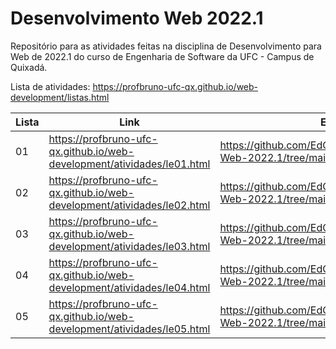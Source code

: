 # Desenvolvimento Web 2022.1

Repositório para as atividades feitas na disciplina de Desenvolvimento para Web de 2022.1 do curso de Engenharia de Software da UFC - Campus de Quixadá.

Lista de atividades: https://profbruno-ufc-qx.github.io/web-development/listas.html

Lista | Link | Entrega 
----- | ---- | -------
01    | https://profbruno-ufc-qx.github.io/web-development/atividades/le01.html | https://github.com/EdOliveiraJr/Desenvolvimento-Web-2022.1/tree/main/Lista01
02    | https://profbruno-ufc-qx.github.io/web-development/atividades/le02.html | https://github.com/EdOliveiraJr/Desenvolvimento-Web-2022.1/tree/main/Lista02
03    | https://profbruno-ufc-qx.github.io/web-development/atividades/le03.html | https://github.com/EdOliveiraJr/Desenvolvimento-Web-2022.1/tree/main/Lista03
04    | https://profbruno-ufc-qx.github.io/web-development/atividades/le04.html | https://github.com/EdOliveiraJr/Desenvolvimento-Web-2022.1/tree/main/Lista04
05    | https://profbruno-ufc-qx.github.io/web-development/atividades/le05.html | https://github.com/EdOliveiraJr/Desenvolvimento-Web-2022.1/tree/main/Lista05